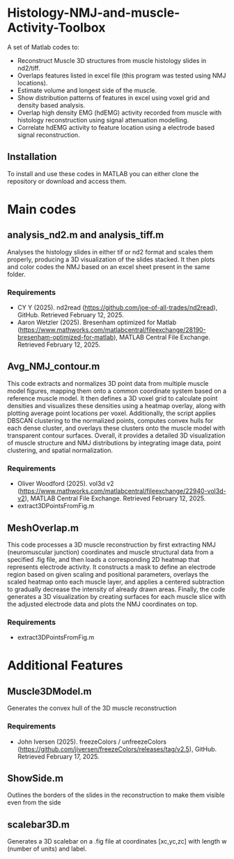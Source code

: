 # Histology-NMJ-and-muscle-Activity-Toolbox
A set of Matlab codes to:
  - Reconstruct Muscle 3D structures from muscle histology slides in nd2/tiff.
  - Overlaps features listed in excel file (this program was tested using NMJ locations).
  - Estimate volume and longest side of the muscle.
  - Show distribution patterns of features in excel using voxel grid and density based analysis.
  - Overlap high density EMG (hdEMG) activity recorded from muscle with histology reconstruction using signal attenuation modelling.
  - Correlate hdEMG activity to feature location using a electrode based signal reconstruction.

## Installation

To install and use these codes in MATLAB you can either clone the repository or download and access them.

# Main codes
## analysis_nd2.m and analysis_tiff.m
Analyses the histology slides in either tif or nd2 format and scales them properly, producing a 3D visualization of the slides stacked. It then plots and color codes the NMJ based on an excel sheet present in the same folder. 

### Requirements
- CY Y (2025). nd2read (https://github.com/joe-of-all-trades/nd2read), GitHub. Retrieved February 12, 2025.
- Aaron Wetzler (2025). Bresenham optimized for Matlab (https://www.mathworks.com/matlabcentral/fileexchange/28190-bresenham-optimized-for-matlab), MATLAB Central File Exchange. Retrieved February 12, 2025.

## Avg_NMJ_contour.m
This code extracts and normalizes 3D point data from multiple muscle model figures, mapping them onto a common coordinate system based on a reference muscle model. It then defines a 3D voxel grid to calculate point densities and visualizes these densities using a heatmap overlay, along with plotting average point locations per voxel. Additionally, the script applies DBSCAN clustering to the normalized points, computes convex hulls for each dense cluster, and overlays these clusters onto the muscle model with transparent contour surfaces. Overall, it provides a detailed 3D visualization of muscle structure and NMJ distributions by integrating image data, point clustering, and spatial normalization.

### Requirements
- Oliver Woodford (2025). vol3d v2 (https://www.mathworks.com/matlabcentral/fileexchange/22940-vol3d-v2), MATLAB Central File Exchange. Retrieved February 12, 2025.
- extract3DPointsFromFig.m

## MeshOverlap.m
This code processes a 3D muscle reconstruction by first extracting NMJ (neuromuscular junction) coordinates and muscle structural data from a specified .fig file, and then loads a corresponding 2D heatmap that represents electrode activity. It constructs a mask to define an electrode region based on given scaling and positional parameters, overlays the scaled heatmap onto each muscle layer, and applies a centered subtraction to gradually decrease the intensity of already drawn areas. Finally, the code generates a 3D visualization by creating surfaces for each muscle slice with the adjusted electrode data and plots the NMJ coordinates on top.

### Requirements
- extract3DPointsFromFig.m

# Additional Features
## Muscle3DModel.m
Generates the convex hull of the 3D muscle reconstruction

### Requirements
- John Iversen (2025). freezeColors / unfreezeColors (https://github.com/jiversen/freezeColors/releases/tag/v2.5), GitHub. Retrieved February 17, 2025.

## ShowSide.m
Outlines the borders of the slides in the reconstruction to make them visible even from the side

## scalebar3D.m
Generates a 3D scalebar on a .fig file at coordinates [xc,yc,zc] with length w (number of units) and label.
